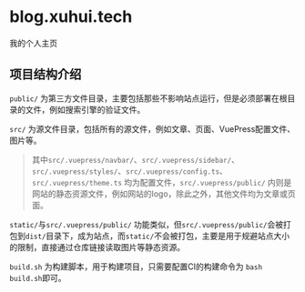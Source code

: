 # blog.xuhui.tech

我的个人主页

## 项目结构介绍

`public/` 为第三方文件目录，主要包括那些不影响站点运行，但是必须部署在根目录的文件，例如搜索引擎的验证文件。

`src/` 为源文件目录，包括所有的源文件，例如文章、页面、VuePress配置文件、图片等。

>其中`src/.vuepress/navbar/`、`src/.vuepress/sidebar/`、`src/.vuepress/styles/`、`src/.vuepress/config.ts`、`src/.vuepress/theme.ts` 均为配置文件，`src/.vuepress/public/` 内则是网站的静态资源文件，例如网站的logo，除此之外，其他文件均为文章或页面。

`static/`与`src/.vuepress/public/` 功能类似，但`src/.vuepress/public/`会被打包到`dist/`目录下，成为站点，而`static/`不会被打包，主要是用于规避站点大小的限制，直接通过仓库链接读取图片等静态资源。

`build.sh` 为构建脚本，用于构建项目，只需要配置CI的构建命令为 `bash build.sh`即可。
